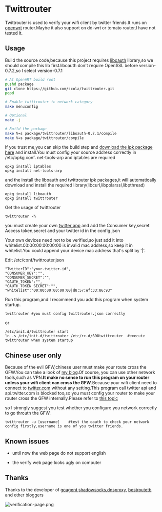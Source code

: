Twittrouter
===========
Twittrouter is used to verify your wifi client by twitter friends.It runs on [openwrt](https://openwrt.org/) router.Maybe it also support on dd-wrt or tomato router,I have not tested it.

Usage
-----
Build the source code,because this project requires [liboauth](http://liboauth.sourceforge.net/) library,so we should compile this lib first.liboauth don't require OpenSSL before version-0.7.2,so I select version-0.7.1
```bash
# At OpenWRT build root
pushd package
git clone https://github.com/scola/twittrouter.git
popd

# Enable twittrouter in network category 
make menuconfig

# Optional
make -j

# Build the package
make V=s package/twittrouter/liboauth-0.7.1/compile
make V=s package/twittrouter/compile
```
If you trust me,you can skip the build step and [download the ipk package here](https://github.com/scola/twittrouter/tree/master/release) and install.You must config your source address correctly in /etc/opkg.conf. net-tools-arp and iptables are required

    opkg install iptables
    opkg install net-tools-arp
    
and the install the liboauth and twittrouter ipk packages,it will automatically download and install the required library(libcurl,libpolarssl,libpthread)

    opkg install liboauth
    opkg install twittrouter

Get the usage of twittrouter

    twittrouter -h
    
you must create your own [twitter app](https://dev.twitter.com/apps) and add the Consumer key,secret Access token,secret and your twitter id in the config.json

Your own devices need not to be verified,so just add it into whitelist.00:00:00:00:00:00 is invalid mac address,so keep it in whitelist.You could append your device mac address that's split by '|'.

Edit /etc/conf/twittrouter.json

    "TwitterID":"your-twitter-id",
    "CONSUMER_KEY":"",
    "CONSUMER_SECRET":"",
    "OAUTH_TOKEN":"",
    "OAUTH_TOKEN_SECRET":"",
    "whitelist":"00:00:00:00:00:00|d8:57:ef:33:86:93"

Run this program,and I recommend you add this program when system startup.

    twittrouter #you must config twittrouter.json correctly

or

    /etc/init.d/twittrouter start
    ln -s /etc/init.d/twittrouter /etc/rc.d/S98twittrouter  #execute twittrouter when system startup

Chinese user only
-----------------
Because of the evil GFW,chinese user must make your route cross the GFW.You can take a look of [my blog](http://scola.github.io/deploy-proxy-on-openwrt--client-need-not-to-set/).Of course, you can use other network tools,such as VPN.**It make no sense to run this program on your router unless your wifi client can cross the GFW**.Because your wifi client need to connect to [twitter.com](https://twitter.com) without any setting.This program call twitter api and api.twitter.com is blocked too,so you must config your router to make your router cross the GFW internally.Please refer to [this topic](http://scola.github.io/add-twitter-follower-verification-over-wifi/)

so I strongly suggest you test whether you configure you network correctly to go throuth the GFW.

    twittrouter -u [username]    #test the oauth to check your network config firstly,username is one of you twitter friends.

Known issues
-------------
 * until now the web page do not support english

 * the verify web page looks ugly on computer

Thanks
------
Thanks to the developer of [goagent](https://code.google.com/p/goagent/),[shadowsocks](http://www.shadowsocks.org/),[dnsproxy](https://github.com/phuslu/dnsproxy), [bestroutetb](https://github.com/ashi009/bestroutetb) and other bloggers

![verification-page.png](https://raw.github.com/scola/twittrouter-python/master/verification-page.png)
